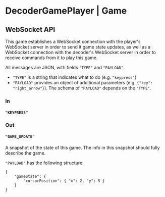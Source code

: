 # DecoderGamePlayer | Game

## WebSocket API

This game establishes a WebSocket connection with the player's WebSocket server in order to send it game state updates, as well as a WebSocket connection with the decoder's WebSocket server in order to receive commands from it to play this game.

All messages are JSON, with fields `"TYPE"` and `"PAYLOAD"`.

- `"TYPE"` is a string that indicates what to do (e.g. `"keypress"`)
- `"PAYLOAD"` provides an object of additional parameters (e.g. `{"key": "right_arrow"}`). The schema of `"PAYLOAD"` depends on the `"TYPE"`.

### In

#### `"KEYPRESS"`

### Out

#### `"GAME_UPDATE"`

A snapshot of the state of this game. The info in this snapshot should fully describe the game.

`"PAYLOAD"` has the following structure:

```
{
    "gameState": {
        "cursorPosition": { "x": 2, "y": 5 }
    }
}
```
